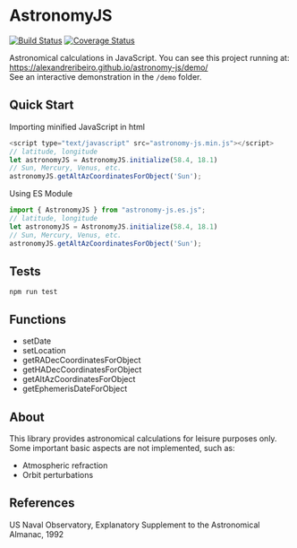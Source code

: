 AstronomyJS
===========

[![Build Status](https://travis-ci.org/alexandreribeiro/astronomy.js.svg?branch=master)](https://travis-ci.org/alexandreribeiro/astronomy.js)
[![Coverage Status](https://coveralls.io/repos/github/alexandreribeiro/astronomy.js/badge.svg?branch=master&service=github)](https://coveralls.io/github/alexandreribeiro/astronomy.js?branch=master)

Astronomical calculations in JavaScript.
You can see this project running at: <https://alexandreribeiro.github.io/astronomy-js/demo/>  
See an interactive demonstration in the `/demo` folder.

## Quick Start
Importing minified JavaScript in html

```javascript
<script type="text/javascript" src="astronomy-js.min.js"></script>
// latitude, longitude
let astronomyJS = AstronomyJS.initialize(58.4, 18.1)
// Sun, Mercury, Venus, etc.
astronomyJS.getAltAzCoordinatesForObject('Sun');
```

Using ES Module
```javascript
import { AstronomyJS } from "astronomy-js.es.js";
// latitude, longitude
let astronomyJS = AstronomyJS.initialize(58.4, 18.1)
// Sun, Mercury, Venus, etc.
astronomyJS.getAltAzCoordinatesForObject('Sun');
```

## Tests

`npm run test`

## Functions

- setDate
- setLocation
- getRADecCoordinatesForObject
- getHADecCoordinatesForObject
- getAltAzCoordinatesForObject
- getEphemerisDateForObject

## About

This library provides astronomical calculations for leisure purposes only.
Some important basic aspects are not implemented, such as:
- Atmospheric refraction
- Orbit perturbations

## References
US Naval Observatory, Explanatory Supplement to the Astronomical Almanac, 1992
